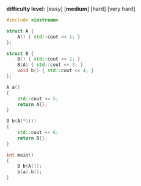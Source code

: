 **difficulty level:** [easy] [**medium**] [hard] [very hard]

```cpp
#include <iostream>

struct A {
    A() { std::cout << 1; }
};

struct B {
    B() { std::cout << 2; }
    B(A) { std::cout << 3; }
    void b() { std::cout << 4; }
};

A a() 
{
    std::cout << 5; 
    return A{};
}

B b(A(*)()) 
{
    std::cout << 6; 
    return B{};
}

int main() 
{
    B b(A());
    b(a).b();
}
```
